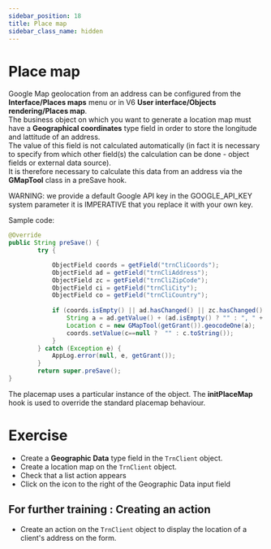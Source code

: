 ```yaml
---
sidebar_position: 18
title: Place map
sidebar_class_name: hidden 
---
```


Place map
====================
 
Google Map geolocation from an address can be configured from the **Interface/Places maps** menu or in V6 **User interface/Objects rendering/Places map**.  
The business object on which you want to generate a location map must have a **Geographical coordinates** type field in order to store the longitude and lattitude of an address.  
The value of this field is not calculated automatically (in fact it is necessary to specify from which other field(s) the calculation can be done - object fields or external data source).  
It is therefore necessary to calculate this data from an address via the **GMapTool** class in a preSave hook.   

<div class="error">WARNING: we provide a default Google API key in the GOOGLE_API_KEY system parameter it is IMPERATIVE that you replace it with your own key.</div>

Sample code:  

```java
@Override
public String preSave() {
		try {

			ObjectField coords = getField("trnCliCoords");
			ObjectField ad = getField("trnCliAddress");
			ObjectField zc = getField("trnCliZipCode");
			ObjectField ci = getField("trnCliCity");
			ObjectField co = getField("trnCliCountry");
			
			if (coords.isEmpty() || ad.hasChanged() || zc.hasChanged() || ci.hasChanged() || co.hasChanged()) {
				String a = ad.getValue() + (ad.isEmpty() ? "" : ", " + zc.getValue() + ", " + ci.getValue() + ", " + co.getValue();
				Location c = new GMapTool(getGrant()).geocodeOne(a);				
				coords.setValue(c==null ?  "" : c.toString());
			}
		} catch (Exception e) {
			AppLog.error(null, e, getGrant());
		}
		return super.preSave();
}  
```

The placemap uses a particular instance of the object.
The **initPlaceMap** hook is used to override the standard placemap behaviour.


Exercise
====================

- Create a **Geographic Data** type field in the `TrnClient` object.  
- Create a location map on the `TrnClient` object.  
- Check that a list action appears
- Click on the icon to the right of the Geographic Data input field


For further training : Creating an action 
---------------------------
- Create an action on the `TrnClient` object to display the location of a client's address on the form.  

